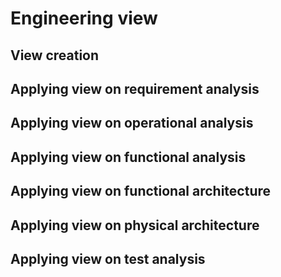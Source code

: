 # Engineering view

## View creation

## Applying view on requirement analysis

## Applying view on operational analysis

## Applying view on functional analysis

## Applying view on functional architecture

## Applying view on physical architecture

## Applying view on test analysis

